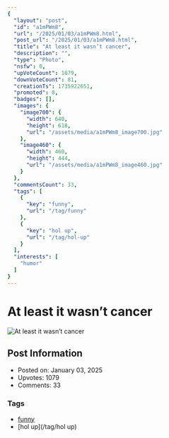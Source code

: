 ```yaml
---
{
  "layout": "post",
  "id": "a1mPWm8",
  "url": "/2025/01/03/a1mPWm8.html",
  "post_url": "/2025/01/03/a1mPWm8.html",
  "title": "At least it wasn’t cancer",
  "description": "",
  "type": "Photo",
  "nsfw": 0,
  "upVoteCount": 1079,
  "downVoteCount": 81,
  "creationTs": 1735922651,
  "promoted": 0,
  "badges": [],
  "images": {
    "image700": {
      "width": 640,
      "height": 618,
      "url": "/assets/media/a1mPWm8_image700.jpg"
    },
    "image460": {
      "width": 460,
      "height": 444,
      "url": "/assets/media/a1mPWm8_image460.jpg"
    }
  },
  "commentsCount": 33,
  "tags": [
    {
      "key": "funny",
      "url": "/tag/funny"
    },
    {
      "key": "hol up",
      "url": "/tag/hol-up"
    }
  ],
  "interests": [
    "humor"
  ]
}
---
```


# At least it wasn’t cancer

![At least it wasn’t cancer](/assets/media/a1mPWm8_image700.jpg)

## Post Information

- Posted on: January 03, 2025
- Upvotes: 1079
- Comments: 33

### Tags

- [funny](/tag/funny)
- [hol up](/tag/hol up)
